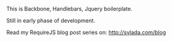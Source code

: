 This is Backbone, Handlebars, Jquery boilerplate.

Still in early phase of development.

Read my RequireJS blog post series on: http://svlada.com/blog

